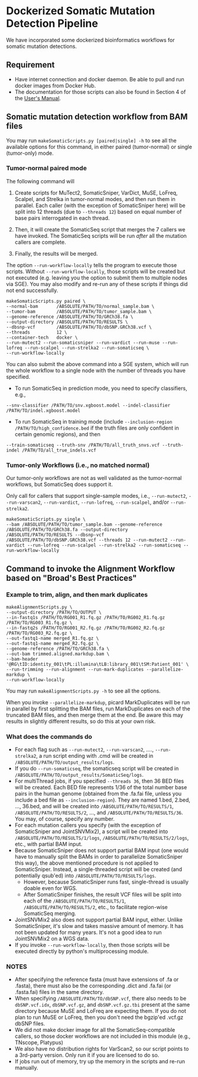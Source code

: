# Dockerized Somatic Mutation Detection Pipeline

We have incorporated some dockerized bioinformatics workflows for somatic mutation detections.

## Requirement
* Have internet connection and docker daemon. Be able to pull and run docker images from Docker Hub.
* The documentation for those scripts can also be found in Section 4 of the [User's Manual](../../docs/Manual.pdf "Documentation").

## Somatic mutation detection workflow from BAM files

You may run ```makeSomaticScripts.py [paired|single] -h``` to see all the available options for this command, in either paired (tumor-normal) or single (tumor-only) mode.

### Tumor-normal paired mode
The following command will 

1) Create scripts for MuTect2, SomaticSniper, VarDict, MuSE, LoFreq, Scalpel, and Strelka in tumor-normal modes, and then run them in parallel. 
Each caller (with the exception of SomaticSniper here) will be split into 12 threads (due to `--threads 12`) based on equal number of base pairs interrogated in each thread.

2) Then, it will create the SomaticSeq script that merges the 7 callers we have invoked. The SomaticSeq scripts will be run *after* all the mutation callers are complete.

3) Finally, the results will be merged. 

The option `--run-workflow-locally` tells the program to execute those scripts. Without `--run-workflow-locally`, those scripts will be created but not executed (e.g. leaving you the option to submit them to multiple nodes via SGE). You may also modify and re-run any of these scripts if things did not end successfully.

```
makeSomaticScripts.py paired \
--normal-bam       /ABSOLUTE/PATH/TO/normal_sample.bam \
--tumor-bam        /ABSOLUTE/PATH/TO/tumor_sample.bam \
--genome-reference /ABSOLUTE/PATH/TO/GRCh38.fa \
--output-directory /ABSOLUTE/PATH/TO/RESULTS \
--dbsnp-vcf        /ABSOLUTE/PATH/TO/dbSNP.GRCh38.vcf \
--threads          12 \
--container-tech   docker \
--run-mutect2 --run-somaticsniper --run-vardict --run-muse --run-lofreq --run-scalpel --run-strelka2 --run-somaticseq \
--run-workflow-locally
```

You can also submit the above command into a SGE system, which will run the whole workflow to a single node with the number of threads you have specified. 

* To run SomaticSeq in prediction mode, you need to specify classifiers, e.g.,

```
--snv-classifier /PATH/TO/snv.xgboost.model --indel-classifier /PATH/TO/indel.xgboost.model
```

* To run SomaticSeq in training mode (include `--inclusion-region /PATH/TO/high_confidence.bed` if the truth files are only confident in certain genomic regions), and then
```
--train-somaticseq --truth-snv /PATH/TO/all_truth_snvs.vcf --truth-indel /PATH/TO/all_true_indels.vcf
```


### Tumor-only Workflows (i.e., no matched normal)
Our tumor-only workflows are not as well validated as the tumor-normal workflows, but SomaticSeq does support it.

Only call for callers that support single-sample modes, i.e., `--run-mutect2`, `--run-varscan2`, `--run-vardict`, `--run-lofreq`, `--run-scalpel`, and/or `--run-strelka2`.

```
makeSomaticScripts.py single \
--bam /ABSOLUTE/PATH/TO/tumor_sample.bam --genome-reference /ABSOLUTE/PATH/TO/GRCh38.fa --output-directory /ABSOLUTE/PATH/TO/RESULTS --dbsnp-vcf /ABSOLUTE/PATH/TO/dbSNP.GRCh38.vcf --threads 12 --run-mutect2 --run-vardict --run-lofreq --run-scalpel --run-strelka2 --run-somaticseq --run-workflow-locally
```


## Command to invoke the Alignment Workflow based on "Broad's Best Practices"

### Example to trim, align, and then mark duplicates
```
makeAlignmentScripts.py \
--output-directory /PATH/TO/OUTPUT \
--in-fastq1s /PATH/TO/RG001_R1.fq.gz /PATH/TO/RG002_R1.fq.gz /PATH/TO/RG003_R1.fq.gz \
--in-fastq2s /PATH/TO/RG001_R2.fq.gz /PATH/TO/RG002_R2.fq.gz /PATH/TO/RG003_R2.fq.gz \
--out-fastq1-name merged_R1.fq.gz \
--out-fastq1-name merged_R2.fq.gz \
--genome-reference /PATH/TO/GRCh38.fa \
--out-bam trimmed.aligned.markdup.bam \
--bam-header '@RG\tID:identity_001\tPL:illumina\tLB:library_001\tSM:Patient_001' \
--run-trimming --run-alignment --run-mark-duplicates --parallelize-markdup \
--run-workflow-locally
```

You may run `makeAlignmentScripts.py -h` to see all the options.

When you invoke `--parallelize-markdup`, picard MarkDuplicates will be run in parallel by first splitting the BAM files, run MarkDuplicates on each of the truncated BAM files, and then merge them at the end. 
Be aware this may results in slightly different results, so do this at your own risk.



### What does the commands do

* For each flag such as `--run-mutect2`, `--run-varscan2`, ...., `--run-strelka2`, a run script ending with .cmd will be created in `/ABSOLUTE/PATH/TO/output_results/logs`. 
* If you do `--run-somaticseq`, the somaticseq script will be created in `/ABSOLUTE/PATH/TO/output_results/SomaticSeq/logs`.
* For multiThread jobs, if you specified `--threads 36`, then 36 BED files will be created. Each BED file represents 1/36 of the total number base pairs in the human genome (obtained from the .fa.fai file, unless you include a bed file as `--inclusion-region`). 
They are named 1.bed, 2.bed, ..., 36.bed, and will be created into `/ABSOLUTE/PATH/TO/RESULTS/1`, `/ABSOLUTE/PATH/TO/RESULTS/2`, ..., and `/ABSOLUTE/PATH/TO/RESULTS/36`. You may, of course, specify any number.
* For each mutation callers you specify (with the exception of SomaticSniper and JointSNVMix2), a script will be created into `/ABSOLUTE/PATH/TO/RESULTS/1/logs`, `/ABSOLUTE/PATH/TO/RESULTS/2/logs`, etc., with partial BAM input.
* Because SomaticSniper does not support partial BAM input (one would have to manually split the BAMs in order to parallelize SomaticSniper this way), the above mentioned procedure is not applied to SomaticSniper. 
Instead, a single-threaded script will be created (and potentially qsub'ed) into `/ABSOLUTE/PATH/TO/RESULTS/logs`.
  * However, because SomaticSniper runs fast, single-thread is usually doable even for WGS.
  * After SomaticSniper finishes, the result VCF files will be split into each of the `/ABSOLUTE/PATH/TO/RESULTS/1`, `/ABSOLUTE/PATH/TO/RESULTS/2`, etc., to facilitate region-wise SomaticSeq merging.
* JointSNVMix2 also does not support partial BAM input, either. Unlike SomaticSniper, it's slow and takes massive amount of memory. It has not been updated for many years. It's not a good idea to run JointSNVMix2 on a WGS data.
* If you invoke `--run-workflow-locally`, then those scripts will be executed directly by python's multiprocessing module.


### NOTES
* After specifying the reference fasta (must have extensions of .fa or .fasta), there must also be the corresponding .dict and .fa.fai (or .fasta.fai) files in the same directory.
* When specifying `/ABSOLUTE/PATH/TO/dbSNP.vcf`, there also needs to be `dbSNP.vcf.idx`, `dbSNP.vcf.gz`, and `dbSNP.vcf.gz.tbi` present at the same directory because MuSE and LoFreq are expecting them. 
If you do not plan to run MuSE or LoFreq, then you don't need the bgzip'ed .vcf.gz dbSNP files.
* We did not make docker image for all the SomaticSeq-compatible callers, so those docker workflows are not included in this module (e.g., TNscope, Platypus)
* We also have no distribution rights for VarScan2, so our script points to a 3rd-party version. Only run it if you are licensed to do so.
* If jobs run out of memory, try up the memory in the scripts and re-run manually.
